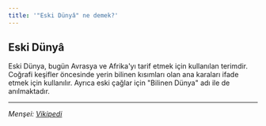 ```yaml
---
title: '"Eski Dünyâ" ne demek?'
---
```


## Eski Dünyâ
Eski Dünya, bugün Avrasya ve Afrika'yı tarif etmek için kullanılan terimdir. Coğrafi keşifler öncesinde yerin bilinen kısımları olan ana karaları ifade etmek için kullanılır. Ayrıca eski çağlar için "Bilinen Dünya" adı ile de anılmaktadır.

---
*Menşei: [Vikipedi](https://tr.wikipedia.org/wiki/Eski_D%C3%BCnya)*